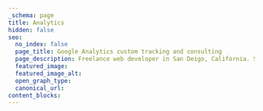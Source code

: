```yaml
---
_schema: page
title: Analytics
hidden: false
seo:
  no_index: false
  page_title: Google Analytics custom tracking and consulting
  page_description: Freelance web developer in San Deigo, California. Services include custom tracking plan strategy and development, e-commerce tracking, and website audit and consulting.
  featured_image:
  featured_image_alt:
  open_graph_type:
  canonical_url:
content_blocks:
---
```


